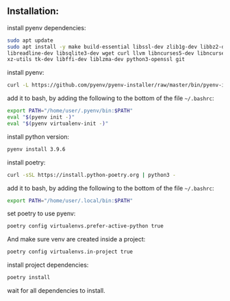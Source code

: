 ## Installation:

install pyenv dependencies:

```bash
sudo apt update
sudo apt install -y make build-essential libssl-dev zlib1g-dev libbz2-dev \
libreadline-dev libsqlite3-dev wget curl llvm libncurses5-dev libncursesw5-dev \
xz-utils tk-dev libffi-dev liblzma-dev python3-openssl git
```

install pyenv:

```bash
curl -L https://github.com/pyenv/pyenv-installer/raw/master/bin/pyenv-installer | bash
```

add it to bash, by adding the following to the bottom of the file  `~/.bashrc`:

```bash
export PATH="/home/user/.pyenv/bin:$PATH"
eval "$(pyenv init -)"
eval "$(pyenv virtualenv-init -)"
```

install python version:

```bash
pyenv install 3.9.6
```

install poetry:

```bash
curl -sSL https://install.python-poetry.org | python3 -
```

add it to bash, by adding the following to the bottom of the file  `~/.bashrc`:

```bash
export PATH="/home/user/.local/bin:$PATH"
```

set poetry to use pyenv:

```bash
poetry config virtualenvs.prefer-active-python true
```

And make sure venv are created inside a project:

```bash
poetry config virtualenvs.in-project true
```

install project dependencies:

```bash
poetry install
```

wait for all dependencies to install.
